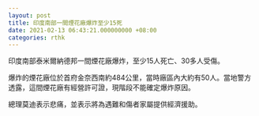```yaml
---
layout: post
title: 印度南部一間煙花廠爆炸至少15死
date: 2021-02-13 06:43:21.000000000 +08:00
categories: rthk
---
```


印度南部泰米爾納德邦一間煙花廠爆炸，至少15人死亡、30多人受傷。

爆炸的煙花廠位於首府金奈西南約484公里，當時廠區內大約有50人。當地警方透露，這間煙花廠有經營許可證，現階段不能確定爆炸原因。

總理莫迪表示悲痛，並表示將為遇難和傷者家屬提供經濟援助。
